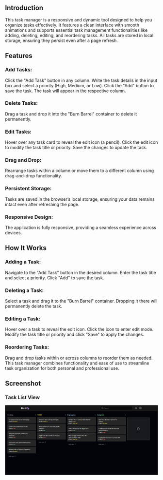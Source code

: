 ## Introduction
This task manager is a responsive and dynamic tool designed to help you organize tasks effectively. It features a clean interface with smooth animations and supports essential task management functionalities like adding, deleting, editing, and reordering tasks. All tasks are stored in local storage, ensuring they persist even after a page refresh.

## Features

### Add Tasks:
Click the "Add Task" button in any column.
Write the task details in the input box and select a priority (High, Medium, or Low).
Click the "Add" button to save the task. The task will appear in the respective column.

### Delete Tasks:
Drag a task and drop it into the "Burn Barrel" container to delete it permanently.

### Edit Tasks:
Hover over any task card to reveal the edit icon (a pencil).
Click the edit icon to modify the task title or priority.
Save the changes to update the task.

### Drag and Drop:
Rearrange tasks within a column or move them to a different column using drag-and-drop functionality.

### Persistent Storage:
Tasks are saved in the browser’s local storage, ensuring your data remains intact even after refreshing the page.

### Responsive Design:
The application is fully responsive, providing a seamless experience across devices.

## How It Works

### Adding a Task:
Navigate to the "Add Task" button in the desired column.
Enter the task title and select a priority. Click "Add" to save the task.

### Deleting a Task:
Select a task and drag it to the "Burn Barrel" container. Dropping it there will permanently delete the task.

### Editing a Task:
Hover over a task to reveal the edit icon.
Click the icon to enter edit mode. Modify the task title or priority and click "Save" to apply the changes.

### Reordering Tasks:
Drag and drop tasks within or across columns to reorder them as needed.
This task manager combines functionality and ease of use to streamline task organization for both personal and professional use.

## Screenshot

### Task List View
![Listify View](screenshot/FrontPage.png)